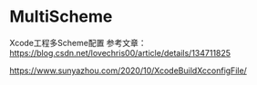 # MultiScheme
Xcode工程多Scheme配置
参考文章：
https://blog.csdn.net/lovechris00/article/details/134711825

https://www.sunyazhou.com/2020/10/XcodeBuildXcconfigFile/
